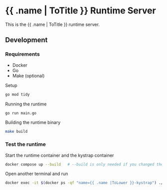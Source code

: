 # {{ .name | ToTitle }} Runtime Server

This is the {{ .name | ToTitle }} runtime server.

## Development

### Requirements
- Docker
- Go
- Make (optional)

Setup
```bash
go mod tidy
```

Running the runtime
```bash
go run main.go
```

Building the runtime binary
```bash
make build
```

### Test the runtime

Start the runtime container and the kystrap container
```bash
docker compose up --build   # --build is only needed if you changed the runtime
```
Open another terminal and run
```bash
docker exec -it $(docker ps -qf "name={{ .name |ToLower }}-kystrap") ./kystrap test -a runtime:50051
```
